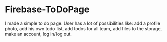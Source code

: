 # Firebase-ToDoPage

I made a simple to do page. User has a lot of possibilities like: add a profile photo, add his own todo list, add todos for all team, add files to the storage, make an account, log in/log out.
